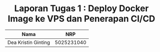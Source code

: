 <div align="center">
  
# Laporan Tugas 1 : Deploy Docker Image ke VPS dan Penerapan CI/CD
</div>

| Nama              | NRP         |
|-------------------|-------------|
| Dea Kristin Ginting | 5025231040 |

